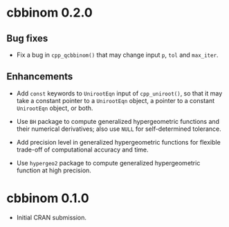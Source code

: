 # cbbinom 0.2.0

## Bug fixes

* Fix a bug in `cpp_qcbbinom()` that may change input `p`, `tol` and `max_iter`.

## Enhancements

* Add `const` keywords to `UnirootEqn` input of `cpp_uniroot()`, so that it may take a constant pointer to a `UnirootEqn` object, a pointer to a constant `UnirootEqn` object, or both.

* Use `BH` package to compute generalized hypergeometric functions and their numerical derivatives; also use `NULL` for self-determined tolerance.

* Add precision level in generalized hypergeometric functions for flexible trade-off of computational accuracy and time.

* Use `hypergeo2` package to compute generalized hypergeometric function at high precision.


# cbbinom 0.1.0

* Initial CRAN submission.
